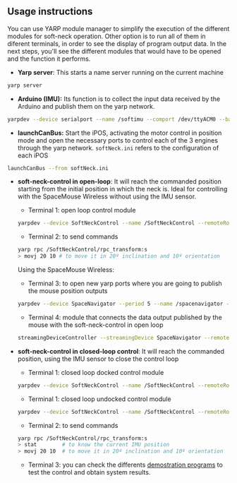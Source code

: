 ## Usage instructions
You can use YARP module manager to simplify the execution of the different modules for soft-neck operation.
Other option is to run all of them in diferent terminals, in order to see the display of program output data.
In the next steps, you'll see the different modules that would have to be opened and the function it performs.

* **Yarp server**: This starts a name server running on the current machine
```bash
yarp server
```

* **Arduino (IMU):** Its function is to collect the input data received by the Arduino and publish them on the yarp network.
```bash
yarpdev --device serialport --name /softimu --comport /dev/ttyACM0 --baudrate 9600 --paritymode NONE --databits 8 --stopbits 1
```

* **launchCanBus:** Start the iPOS, activating the motor control in position mode and open the necessary ports to control each of the 3 engines through the yarp network. `softNeck.ini` refers to the configuration of each iPOS
```bash
launchCanBus --from softNeck.ini
```

* **soft-neck-control in open-loop**: It will reach the commanded position starting from the initial position in which the neck is. Ideal for controlling with the SpaceMouse Wireless without using the IMU sensor.
   * Terminal 1: open loop control module
    ```bash
    yarpdev --device SoftNeckControl --name /SoftNeckControl --remoteRobot /softneck --fkPeriod 0 --coordRepr none --angleRepr polarAzimuth --angularUnits degrees
    ```
    * Terminal 2: to send commands
    ```bash
    yarp rpc /SoftNeckControl/rpc_transform:s    
    > movj 20 10 # to move it in 20º inclination and 10º orientation    
    ```
    Using the SpaceMouse Wireless:
    * Terminal 3: to open new yarp ports where you are going to publish the mouse position outputs
    ```bash
    yarpdev --device SpaceNavigator --period 5 --name /spacenavigator --ports "(mouse buttons)" --channels 8 --mouse 0 5 0 5 --buttons 6 7 0 1
    ```
    * Terminal 4: module that connects the data output published by the mouse with the soft-neck-control in open loop
    ```bash
    streamingDeviceController --streamingDevice SpaceNavigator --remoteCartesian /SoftNeckControl --movi --gain 0.1 --SpaceNavigator::fixedAxes "(x y z rotz)" --period 0.01
    ```
    
* **soft-neck-control in closed-loop control**: It will reach the commanded position, using the IMU sensor to close the  control loop    
    * Terminal 1: closed loop docked control module
    ```bash
    yarpdev --device SoftNeckControl --name /SoftNeckControl --remoteRobot /softneck --remoteSerial /softimu --coordRepr none --angleRepr polarAzimuth --angularUnits degrees --controlType docked
    ```
    * Terminal 1: closed loop undocked control module
    ```bash
    yarpdev --device SoftNeckControl --name /SoftNeckControl --remoteRobot /softneck --remoteSerial /softimu --coordRepr none --angleRepr polarAzimuth --angularUnits degrees --controlType undocked
    ```
    * Terminal 2: to send commands
    ```bash
    yarp rpc /SoftNeckControl/rpc_transform:s
    > stat        # to know the current IMU position 
    > movj 20 10  # to move it in 20º inclination and 10º orientation 
    ```
    * Terminal 3: you can check the differents [demostration programs](https://github.com/HUMASoft/yarp-devices/tree/develop/programs) to test the control and obtain system results.
